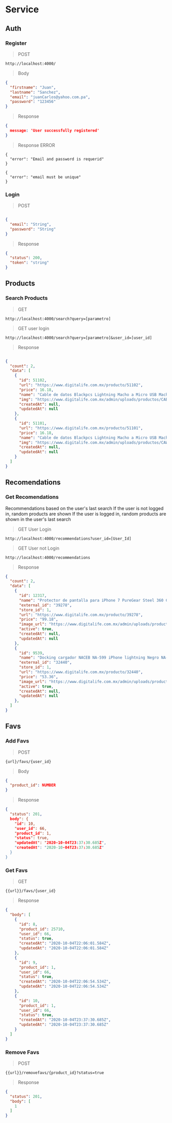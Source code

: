 # Service 

## Auth
### Register

> POST

```http://localhost:4000/```

>Body

```json
{
  "firstname": "Juan",
  "lastname": "Sanchez",
  "email": "juanCarlos@yahoo.com.pa",
  "password": "123456"
}

```

> Response 
```json
{ 
  message: 'User successfully registered' 
}

```

> Response ERROR

```
{
  "error": "Email and password is requerid"
}
```
```
{
  "error": "email must be unique"
}
```

### Login

> POST

```json

{
  "email": "String",
  "password": "String"
}

```

> Response

```json
{
  "status": 200,
  "token": "string"
}
```

## Products

### Search Products

 > GET
 
```http://localhost:4000/search?query=[parametro]```

 > GET user login
 
```http://localhost:4000/search?query=[parametro]&user_id=[user_id]```

> Response

```json

{
  "count": 2,
  "data": [
    {
      "id": 51102,
      "url": "https://www.digitalife.com.mx/producto/51102",
      "price": 16.18,
      "name": "Cable de datos Blackpcs Lightning Macho a Micro USB Macho 30cm Negro CABLDPP-1",
      "img": "https://www.digitalife.com.mx/admin/uploads/productos/CABLDPP1_1.jpg",
      "createdAt": null,
      "updatedAt": null
    },
    {
      "id": 51101,
      "url": "https://www.digitalife.com.mx/producto/51101",
      "price": 16.18,
      "name": "Cable de datos Blackpcs Lightning Macho a Micro USB Macho 30cm Blanco CAWDPP-1",
      "img": "https://www.digitalife.com.mx/admin/uploads/productos/CAWDPP1_1.jpg",
      "createdAt": null,
      "updatedAt": null
    }
  ]
}

```



## Recomendations


### Get Recomendations

Recommendations based on the user's last search If the user is not logged in, 
random products are shown If the user is logged in, random products are shown 
in the user's last search

> GET  User Login

```http://localhost:4000/recommendations?user_id=[User_Id]```

> GET  User not Login

```http://localhost:4000/recommendations```

> Response
```json
{
  "count": 2,
  "data": [
    {
      "id": 12317,
      "name": "Protector de pantalla para iPhone 7 PureGear Steel 360 Cristal Templado Transparente 14572VRP",
      "external_id": "39278",
      "store_id": 1,
      "url": "https://www.digitalife.com.mx/producto/39278",
      "price": "99.18",
      "image_url": "https://www.digitalife.com.mx/admin/uploads/productos/14572VRP_1.jpg",
      "active": true,
      "createdAt": null,
      "updatedAt": null
    },
    {
      "id": 9539,
      "name": "Docking cargador NACEB NA-599 iPhone lightning Negro NA-599",
      "external_id": "32440",
      "store_id": 1,
      "url": "https://www.digitalife.com.mx/producto/32440",
      "price": "53.36",
      "image_url": "https://www.digitalife.com.mx/admin/uploads/productos/NA599_1.jpg",
      "active": true,
      "createdAt": null,
      "updatedAt": null
    },
  ]
}

```

## Favs

### Add Favs

> POST

```{url}/favs/{user_id}```

> Body

```json
{
  "product_id": NUMBER
}
```

> Response

```json
{
  "status": 201,
  body": {
    "id": 10,
    "user_id": 66,
    "product_id": 1,
    "status": true,
    "updatedAt": "2020-10-04T23:37:30.685Z",
    "createdAt": "2020-10-04T23:37:30.685Z"
  }
}

```

### Get Favs

> GET

```{{url}}/favs/{user_id}```

> Response 

```json 
{
  "body": [
    {
      "id": 8,
      "product_id": 25710,
      "user_id": 66,
      "status": true,
      "createdAt": "2020-10-04T22:06:01.584Z",
      "updatedAt": "2020-10-04T22:06:01.584Z"
    },
    {
      "id": 9,
      "product_id": 1,
      "user_id": 66,
      "status": true,
      "createdAt": "2020-10-04T22:06:54.534Z",
      "updatedAt": "2020-10-04T22:06:54.534Z"
    },
    {
      "id": 10,
      "product_id": 1,
      "user_id": 66,
      "status": true,
      "createdAt": "2020-10-04T23:37:30.685Z",
      "updatedAt": "2020-10-04T23:37:30.685Z"
    }
  ]
}

```

### Remove Favs

> POST

```{{url}}/removefavs/{product_id}?status=true```

> Response 

```json
{
  "status": 201,
  "body": [
    1
  ]
}
```


